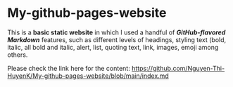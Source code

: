 # My-github-pages-website

This is a **basic static website** in which I used a handful of ***GitHub-flavored Markdown*** features, such as different levels of headings, styling text (bold, italic, all bold and italic, alert, list, quoting text, link, images, emoji among others.

Please check the link here for the content: https://github.com/Nguyen-Thi-HuyenK/My-github-pages-website/blob/main/index.md 
